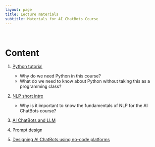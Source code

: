 ```yaml
---
layout: page
title: Lecture materials
subtitle: Materials for AI ChatBots Course
---
```


&nbsp;

# Content

1. [Python tutorial](./python.md)
   - Why do we need Python in this course?
   - What do we need to know about Python without taking this as a programming class?

2. [NLP short intro](./nlp.md)
   - Why is it important to know the fundamentals of NLP for the AI ChatBots course?

3. [AI ChatBots and LLM](./ai_chatbots_llms.md)
4. [Prompt design](./prompt_design.md)
5. [Designing AI ChatBots using no-code platforms](./aichatbots_design.md)
